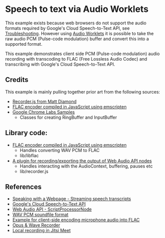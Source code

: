 # Speech to text via Audio Worklets

This example exists because web browsers do not support the audio formats required by Google's Cloud Speech-to-Text API, see [Troubleshooting](https://cloud.google.com/speech-to-text/docs/support). However using [Audio Worklets](https://developers.google.com/web/updates/2017/12/audio-worklet) it is possible to take the raw audio PCM (Pulse-code modulation) buffer and convert this into a supported format. 

This example demonstrates client side PCM (Pulse-code modulation) audio recording with transcoding to FLAC (Free Lossless Audio Codec) and transcribing with Google's Cloud Speech-to-Text API.

## Credits

This example is mainly pulling together prior art from the following sources:

- [Recorder.js from Matt Diamond](https://github.com/mattdiamond/Recorderjs)
- [FLAC encoder compiled in JavaScript using emscripten](https://github.com/mmig/libflac.js)
- [Google Chrome Labs Samples](https://github.com/GoogleChromeLabs/web-audio-samples)
  - Classes for creating RingBuffer and InputBuffer

## Library code:

- [FLAC encoder compiled in JavaScript using emscripten](https://github.com/mmig/libflac.js)
  - Handles converting WAV PCM to FLAC
  - lib/libflac
- [A plugin for recording/exporting the output of Web Audio API nodes](https://github.com/mattdiamond/Recorderjs)
  - Handles interacting with the AudioContext, buffering, pauses etc
  - lib/recorder.js

## References

- [Speaking with a Webpage - Streaming speech transcripts](https://codelabs.developers.google.com/codelabs/speaking-with-a-webpage)
- [Google's Cloud Speech-to-Text API](https://cloud.google.com/speech-to-text/docs/)
- [Web Audio API - ScriptProcessorNode](https://developer.mozilla.org/en-US/docs/Web/API/ScriptProcessorNode)
- [WAV PCM soundfile format](http://soundfile.sapp.org/doc/WaveFormat/)
- [Example for client-side encoding microphone audio into FLAC](https://github.com/mmig/speech-to-flac)
- [Opus & Wave Recorder](https://github.com/chris-rudmin/opus-recorder)
- [Local recording in Jitsi Meet](http://blog.radiumz.org/en/article/local-recording-jitsi-meet)
